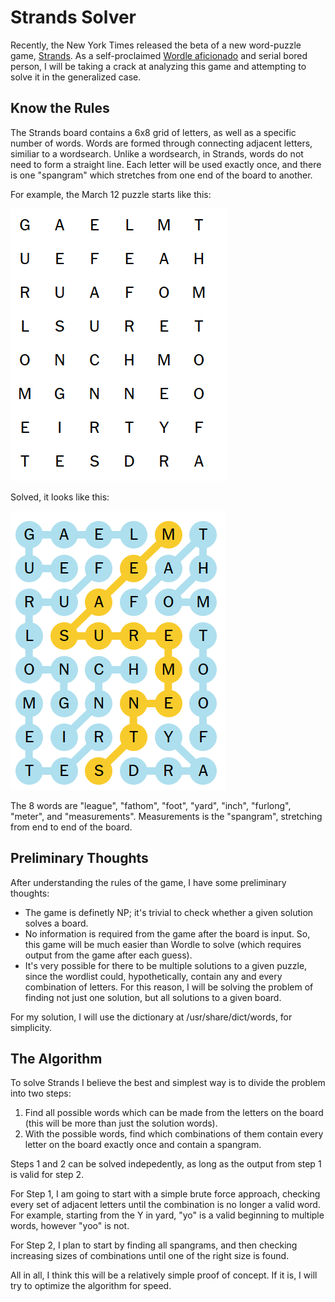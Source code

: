 # Strands Solver
Recently, the New York Times released the beta of a new word-puzzle game, [Strands](https://www.nytimes.com/games/strands). As a self-proclaimed [Wordle aficionado](https://github.com/Strevia/WordleStuff) and serial bored person, I will be taking a crack at analyzing this game and attempting to solve it in the generalized case.
## Know the Rules
The Strands board contains a 6x8 grid of letters, as well as a specific number of words. Words are formed through connecting adjacent letters, similiar to a wordsearch. Unlike a wordsearch, in Strands, words do not need to form a straight line. Each letter will be used exactly once, and there is one "spangram" which stretches from one end of the board to another.

For example, the March 12 puzzle starts like this:

![](/screenshots/Screenshot%20from%202024-03-12%2016-51-23.png)

Solved, it looks like this:

![](/screenshots/Screenshot%20from%202024-03-12%2016-54-47.png)

The 8 words are "league", "fathom", "foot", "yard", "inch", "furlong", "meter", and "measurements". Measurements is the "spangram", stretching from end to end of the board.

## Preliminary Thoughts


After understanding the rules of the game, I have some preliminary thoughts:

- The game is definetly NP; it's trivial to check whether a given solution solves a board.
- No information is required from the game after the board is input. So, this game will be much easier than Wordle to solve (which requires output from the game after each guess).
- It's very possible for there to be multiple solutions to a given puzzle, since the wordlist could, hypothetically, contain any and every combination of letters. For this reason, I will be solving the problem of finding not just one solution, but all solutions to a given board.

For my solution, I will use the dictionary at /usr/share/dict/words, for simplicity.

## The Algorithm

To solve Strands I believe the best and simplest way is to divide the problem into two steps:

1. Find all possible words which can be made from the letters on the board (this will be more than just the solution words).
1. With the possible words, find which combinations of them contain every letter on the board exactly once and contain a spangram.

Steps 1 and 2 can be solved indepedently, as long as the output from step 1 is valid for step 2. 

For Step 1, I am going to start with a simple brute force approach, checking every set of adjacent letters until the combination is no longer a valid word. For example, starting from the Y in yard, "yo" is a valid beginning to multiple words, however "yoo" is not.

For Step 2, I plan to start by finding all spangrams, and then checking increasing sizes of combinations until one of the right size is found.

All in all, I think this will be a relatively simple proof of concept. If it is, I will try to optimize the algorithm for speed.